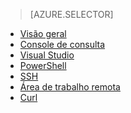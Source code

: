 ﻿> [AZURE.SELECTOR]
- [Visão geral](/pt-br/documentation/articles/hdinsight-use-hive/)
- [Console de consulta](/pt-br/documentation/articles/hdinsight-hadoop-use-hive-query-console/)
- [Visual Studio](/pt-br/documentation/articles/hdinsight-hadoop-use-hive-visual-studio/)
- [PowerShell](/pt-br/documentation/articles/hdinsight-hadoop-use-hive-powershell/)
- [SSH](/pt-br/documentation/articles/hdinsight-hadoop-use-hive-ssh/)
- [Área de trabalho remota](/pt-br/documentation/articles/hdinsight-hadoop-use-hive-remote-desktop/)
- [Curl](/pt-br/documentation/articles/hdinsight-hadoop-use-hive-curl/)

<!--HONumber=45--> 
